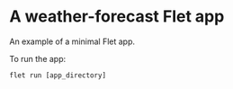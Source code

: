 # A weather-forecast Flet app

An example of a minimal Flet app.

To run the app:

```
flet run [app_directory]
```
